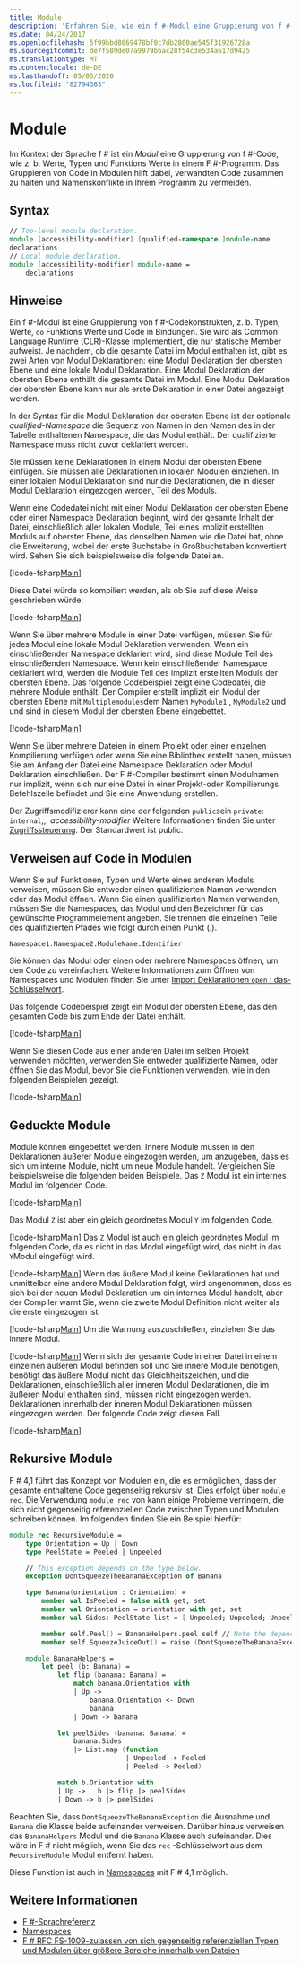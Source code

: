 ```yaml
---
title: Module
description: 'Erfahren Sie, wie ein f #-Modul eine Gruppierung von f #-Code (z. b. Werte, Typen und Funktions Werte) in einem f #-Programm ist.'
ms.date: 04/24/2017
ms.openlocfilehash: 5f99bbd8069478bf0c7db2800ae545f31926728a
ms.sourcegitcommit: de7f589de07a9979b6ac28f54c3e534a617d9425
ms.translationtype: MT
ms.contentlocale: de-DE
ms.lasthandoff: 05/05/2020
ms.locfileid: "82794363"
---
```

# <a name="modules"></a>Module

Im Kontext der Sprache f # ist ein *Modul* eine Gruppierung von f #-Code, wie z. b. Werte, Typen und Funktions Werte in einem F #-Programm. Das Gruppieren von Code in Modulen hilft dabei, verwandten Code zusammen zu halten und Namenskonflikte in Ihrem Programm zu vermeiden.

## <a name="syntax"></a>Syntax

```fsharp
// Top-level module declaration.
module [accessibility-modifier] [qualified-namespace.]module-name
declarations
// Local module declaration.
module [accessibility-modifier] module-name =
    declarations
```

## <a name="remarks"></a>Hinweise

Ein f #-Modul ist eine Gruppierung von f #-Codekonstrukten, z. b. Typen, Werte, `do` Funktions Werte und Code in Bindungen. Sie wird als Common Language Runtime (CLR)-Klasse implementiert, die nur statische Member aufweist. Je nachdem, ob die gesamte Datei im Modul enthalten ist, gibt es zwei Arten von Modul Deklarationen: eine Modul Deklaration der obersten Ebene und eine lokale Modul Deklaration. Eine Modul Deklaration der obersten Ebene enthält die gesamte Datei im Modul. Eine Modul Deklaration der obersten Ebene kann nur als erste Deklaration in einer Datei angezeigt werden.

In der Syntax für die Modul Deklaration der obersten Ebene ist der optionale *qualified-Namespace* die Sequenz von Namen in den Namen des in der Tabelle enthaltenen Namespace, die das Modul enthält. Der qualifizierte Namespace muss nicht zuvor deklariert werden.

Sie müssen keine Deklarationen in einem Modul der obersten Ebene einfügen. Sie müssen alle Deklarationen in lokalen Modulen einziehen. In einer lokalen Modul Deklaration sind nur die Deklarationen, die in dieser Modul Deklaration eingezogen werden, Teil des Moduls.

Wenn eine Codedatei nicht mit einer Modul Deklaration der obersten Ebene oder einer Namespace Deklaration beginnt, wird der gesamte Inhalt der Datei, einschließlich aller lokalen Module, Teil eines implizit erstellten Moduls auf oberster Ebene, das denselben Namen wie die Datei hat, ohne die Erweiterung, wobei der erste Buchstabe in Großbuchstaben konvertiert wird. Sehen Sie sich beispielsweise die folgende Datei an.

[!code-fsharp[Main](~/samples/snippets/fsharp/modules/snippet6601.fs)]

Diese Datei würde so kompiliert werden, als ob Sie auf diese Weise geschrieben würde:

[!code-fsharp[Main](~/samples/snippets/fsharp/modules/snippet6602.fs)]

Wenn Sie über mehrere Module in einer Datei verfügen, müssen Sie für jedes Modul eine lokale Modul Deklaration verwenden. Wenn ein einschließender Namespace deklariert wird, sind diese Module Teil des einschließenden Namespace. Wenn kein einschließender Namespace deklariert wird, werden die Module Teil des implizit erstellten Moduls der obersten Ebene. Das folgende Codebeispiel zeigt eine Codedatei, die mehrere Module enthält. Der Compiler erstellt implizit ein Modul der obersten Ebene mit `Multiplemodules`dem Namen `MyModule1` , `MyModule2` und und sind in diesem Modul der obersten Ebene eingebettet.

[!code-fsharp[Main](~/samples/snippets/fsharp/modules/snippet6603.fs)]

Wenn Sie über mehrere Dateien in einem Projekt oder einer einzelnen Kompilierung verfügen oder wenn Sie eine Bibliothek erstellt haben, müssen Sie am Anfang der Datei eine Namespace Deklaration oder Modul Deklaration einschließen. Der F #-Compiler bestimmt einen Modulnamen nur implizit, wenn sich nur eine Datei in einer Projekt-oder Kompilierungs Befehlszeile befindet und Sie eine Anwendung erstellen.

Der Zugriffsmodifizierer kann eine der folgenden `public`sein `private`: `internal`,,. *accessibility-modifier* Weitere Informationen finden Sie unter [Zugriffssteuerung](access-control.md). Der Standardwert ist public.

## <a name="referencing-code-in-modules"></a>Verweisen auf Code in Modulen

Wenn Sie auf Funktionen, Typen und Werte eines anderen Moduls verweisen, müssen Sie entweder einen qualifizierten Namen verwenden oder das Modul öffnen. Wenn Sie einen qualifizierten Namen verwenden, müssen Sie die Namespaces, das Modul und den Bezeichner für das gewünschte Programmelement angeben. Sie trennen die einzelnen Teile des qualifizierten Pfades wie folgt durch einen Punkt (.).

`Namespace1.Namespace2.ModuleName.Identifier`

Sie können das Modul oder einen oder mehrere Namespaces öffnen, um den Code zu vereinfachen. Weitere Informationen zum Öffnen von Namespaces und Modulen finden Sie unter [Import Deklarationen `open` : das-Schlüsselwort](import-declarations-the-open-keyword.md).

Das folgende Codebeispiel zeigt ein Modul der obersten Ebene, das den gesamten Code bis zum Ende der Datei enthält.

[!code-fsharp[Main](~/samples/snippets/fsharp/modules/snippet6604.fs)]

Wenn Sie diesen Code aus einer anderen Datei im selben Projekt verwenden möchten, verwenden Sie entweder qualifizierte Namen, oder öffnen Sie das Modul, bevor Sie die Funktionen verwenden, wie in den folgenden Beispielen gezeigt.

[!code-fsharp[Main](~/samples/snippets/fsharp/modules/snippet6605.fs)]

## <a name="nested-modules"></a>Geduckte Module

Module können eingebettet werden. Innere Module müssen in den Deklarationen äußerer Module eingezogen werden, um anzugeben, dass es sich um interne Module, nicht um neue Module handelt. Vergleichen Sie beispielsweise die folgenden beiden Beispiele. Das `Z` Modul ist ein internes Modul im folgenden Code.

[!code-fsharp[Main](~/samples/snippets/fsharp/modules/snippet6607.fs)]

Das Modul `Z` ist aber ein gleich geordnetes Modul `Y` im folgenden Code.

[!code-fsharp[Main](~/samples/snippets/fsharp/modules/snippet6608.fs)]
Das `Z` Modul ist auch ein gleich geordnetes Modul im folgenden Code, da es nicht in das Modul eingefügt wird, das nicht in das `Y`Modul eingefügt wird.

[!code-fsharp[Main](~/samples/snippets/fsharp/modules/snippet6609.fs)]
Wenn das äußere Modul keine Deklarationen hat und unmittelbar eine andere Modul Deklaration folgt, wird angenommen, dass es sich bei der neuen Modul Deklaration um ein internes Modul handelt, aber der Compiler warnt Sie, wenn die zweite Modul Definition nicht weiter als die erste eingezogen ist.

[!code-fsharp[Main](~/samples/snippets/fsharp/modules/snippet6610.fs)]
Um die Warnung auszuschließen, einziehen Sie das innere Modul.

[!code-fsharp[Main](~/samples/snippets/fsharp/modules/snippet6611.fs)]
Wenn sich der gesamte Code in einer Datei in einem einzelnen äußeren Modul befinden soll und Sie innere Module benötigen, benötigt das äußere Modul nicht das Gleichheitszeichen, und die Deklarationen, einschließlich aller inneren Modul Deklarationen, die im äußeren Modul enthalten sind, müssen nicht eingezogen werden. Deklarationen innerhalb der inneren Modul Deklarationen müssen eingezogen werden. Der folgende Code zeigt diesen Fall.

[!code-fsharp[Main](~/samples/snippets/fsharp/modules/snippet6612.fs)]

## <a name="recursive-modules"></a>Rekursive Module

F # 4,1 führt das Konzept von Modulen ein, die es ermöglichen, dass der gesamte enthaltene Code gegenseitig rekursiv ist.  Dies erfolgt über `module rec`.  Die Verwendung `module rec` von kann einige Probleme verringern, die sich nicht gegenseitig referenziellen Code zwischen Typen und Modulen schreiben können.  Im folgenden finden Sie ein Beispiel hierfür:

```fsharp
module rec RecursiveModule =
    type Orientation = Up | Down
    type PeelState = Peeled | Unpeeled

    // This exception depends on the type below.
    exception DontSqueezeTheBananaException of Banana

    type Banana(orientation : Orientation) =
        member val IsPeeled = false with get, set
        member val Orientation = orientation with get, set
        member val Sides: PeelState list = [ Unpeeled; Unpeeled; Unpeeled; Unpeeled] with get, set

        member self.Peel() = BananaHelpers.peel self // Note the dependency on the BananaHelpers module.
        member self.SqueezeJuiceOut() = raise (DontSqueezeTheBananaException self) // This member depends on the exception above.

    module BananaHelpers =
        let peel (b: Banana) =
            let flip (banana: Banana) =
                match banana.Orientation with
                | Up ->
                    banana.Orientation <- Down
                    banana
                | Down -> banana

            let peelSides (banana: Banana) =
                banana.Sides
                |> List.map (function
                             | Unpeeled -> Peeled
                             | Peeled -> Peeled)

            match b.Orientation with
            | Up ->   b |> flip |> peelSides
            | Down -> b |> peelSides
```

Beachten Sie, dass `DontSqueezeTheBananaException` die Ausnahme und `Banana` die Klasse beide aufeinander verweisen.  Darüber hinaus verweisen das `BananaHelpers` Modul und die `Banana` Klasse auch aufeinander.  Dies wäre in F # nicht möglich, wenn Sie das `rec` -Schlüsselwort aus dem `RecursiveModule` Modul entfernt haben.

Diese Funktion ist auch in [Namespaces](namespaces.md) mit F # 4,1 möglich.

## <a name="see-also"></a>Weitere Informationen

- [F #-Sprachreferenz](index.md)
- [Namespaces](namespaces.md)
- [F # RFC FS-1009-zulassen von sich gegenseitig referenziellen Typen und Modulen über größere Bereiche innerhalb von Dateien](https://github.com/fsharp/fslang-design/blob/master/FSharp-4.1/FS-1009-mutually-referential-types-and-modules-single-scope.md)
